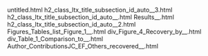 untitled.html
h2_class_ltx_title_subsection_id_auto__3.html
h2_class_ltx_title_subsection_id_auto__.html
Results__.html
h2_class_ltx_title_subsection_id_auto__2.html
Figures_Tables_list_Figure_1__.html
div_Figure_4_Recovery_by__.html
div_Table_1_Comparison_to__.html
Author_ContributionsJC_EF_Others_recovered__.html
